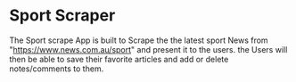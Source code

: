 #  Sport Scraper

The Sport scrape App is built to Scrape the the latest sport News from "https://www.news.com.au/sport" and present it to the users. the Users will then be able to save their favorite articles and add or delete notes/comments to them.